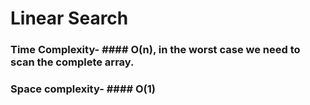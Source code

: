 # Linear Search

### Time Complexity-  #### O(n), in the worst case we need to scan the complete array.
### Space complexity- #### O(1)
